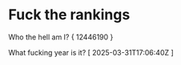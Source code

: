 # Fuck the rankings

Who the hell am I?
{ 12446190 }

What fucking year is it?
[ 2025-03-31T17:06:40Z ]
